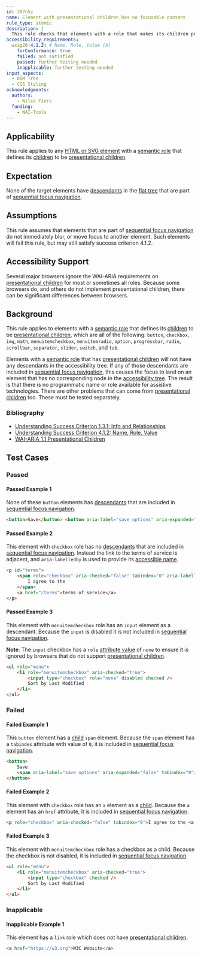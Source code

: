 ```yaml
---
id: 307n5z
name: Element with presentational children has no focusable content
rule_type: atomic
description: |
  This rule checks that elements with a role that makes its children presentational do not contain focusable elements.
accessibility_requirements:
  wcag20:4.1.2: # Name, Role, Value (A)
    forConformance: true
    failed: not satisfied
    passed: further testing needed
    inapplicable: further testing needed
input_aspects:
  - DOM Tree
  - CSS Styling
acknowledgments:
  authors:
    - Wilco Fiers
  funding:
    - WAI-Tools
---
```


## Applicability

This rule applies to any [HTML or SVG element][] with a [semantic role][] that defines its [children][child] to be [presentational children][].

## Expectation

None of the target elements have [descendants][] in the [flat tree][] that are part of [sequential focus navigation][].

## Assumptions

This rule assumes that elements that are part of [sequential focus navigation][] do not immediately blur, or move focus to another element. Such elements will fail this rule, but may still satisfy success criterion 4.1.2.

## Accessibility Support

Several major browsers ignore the WAI-ARIA requirements on [presentational children][] for most or sometimes all roles. Because some browsers do, and others do not implement presentational children, there can be significant differences between browsers.

## Background

This rule applies to elements with a [semantic role][] that defines its [children][child] to be [presentational children][], which are all of the following: `button`, `checkbox`, `img`, `math`, `menuitemcheckbox`, `menuitemradio`, `option`, `progressbar`, `radio`, `scrollbar`, `separator`, `slider`, `switch`, and `tab`.

Elements with a [semantic role][] that has [presentational children][] will not have any descendants in the accessibility tree. If any of those descendants are included in [sequential focus navigation][], this causes the focus to land on an element that has no corresponding node in the [accessibility tree][]. The result is that there is no programmatic name or role available for assistive technologies. There are other problems that can come from [presentational children][] too. These must be tested separately.


### Bibliography

- [Understanding Success Criterion 1.3.1: Info and Relationships](https://www.w3.org/WAI/WCAG21/Understanding/info-and-relationships)
- [Understanding Success Criterion 4.1.2: Name, Role, Value](https://www.w3.org/WAI/WCAG21/Understanding/name-role-value)
- [WAI-ARIA 1.1 Presentational Children][presentational children]

## Test Cases

### Passed

#### Passed Example 1

None of these `button` elements has [descendants][] that are included in [sequential focus navigation][].

```html
<button>Save</button> <button aria-label="save options" aria-expanded="false">▼</button>
```

#### Passed Example 2

This element with `checkbox` role has no [descendants][] that are included in [sequential focus navigation][]. Instead the link to the terms of service is adjacent, and `aria-labelledby` is used to provide its [accessible name][].

```html
<p id="terms">
	<span role="checkbox" aria-checked="false" tabindex="0" aria-labelledby="terms">
		I agree to the
	</span>
	<a href="/terms">terms of service</a>
</p>
```

#### Passed Example 3

This element with `menuitemcheckbox` role has an `input` element as a descendant. Because the `input` is disabled it is not included in [sequential focus navigation][].

**Note**: The `input` checkbox has a `role` [attribute value][] of `none` to ensure it is ignored by browsers that do not support [presentational children][].

```html
<ul role="menu">
	<li role="menuitemcheckbox" aria-checked="true">
		<input type="checkbox" role="none" disabled checked />
		Sort by Last Modified
	</li>
</ul>
```

### Failed

#### Failed Example 1

This `button` element has a [child][] `span` element. Because the `span` element has a `tabindex` attribute with value of `0`, it is included in [sequential focus navigation][].

```html
<button>
	Save
	<span aria-label="save options" aria-expanded="false" tabindex="0">▼</span>
</button>
```

#### Failed Example 2

This element with `checkbox` role has an `a` element as a [child][]. Because the `a` element has an `href` attribute, it is included in [sequential focus navigation][].

```html
<p role="checkbox" aria-checked="false" tabindex="0">I agree to the <a href="/terms">terms of service</a></p>
```

#### Failed Example 3

This element with `menuitemcheckbox` role has a checkbox as a child. Because the checkbox is not disabled, it is included in [sequential focus navigation][].

```html
<ul role="menu">
	<li role="menuitemcheckbox" aria-checked="true">
		<input type="checkbox" checked />
		Sort by Last Modified
	</li>
</ul>
```

### Inapplicable

#### Inapplicable Example 1

This element has a `link` role which does not have [presentational children][].

```html
<a href="https://w3.org">W3C Website</a>
```

[accessible name]: #accessible-name 'Definition of Accessible name'
[attribute value]: #attribute-value 'Definition of Attribute value'
[semantic role]: #semantic-role 'Definition of Semantic role'
[accessibility tree]: https://www.w3.org/TR/accname-1.1/#dfn-accessibility-tree 'Definition of Accessibility tree'
[presentational children]: https://www.w3.org/TR/wai-aria-1.1/#childrenArePresentational 'WAI-ARIA 1.1 Presentational Children'
[child]: https://dom.spec.whatwg.org/#concept-tree-child 'Definition child, as on 2020-10-21'
[descendants]: https://dom.spec.whatwg.org/#concept-tree-descendant 'Definition Descendant, as on 2020-10-21'
[sequential focus navigation]: https://html.spec.whatwg.org/#sequential-focus-navigation 'HTML sequential focus navigation, 2020/10/21'
[flat tree]: https://drafts.csswg.org/css-scoping/#flat-tree 'CSS Scoping definition of Flat tree, working draft'
[html or svg element]: #namespaced-element
